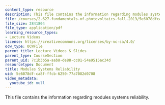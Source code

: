 ```yaml
---
content_type: resource
description: This file contains the information regarding modules systems reliability.
file: /courses/2-627-fundamentals-of-photovoltaics-fall-2013/5e6078dfca8fffcb625077a7082d0708_MIT2_627F13_lec17.pdf
file_size: 2841804
file_type: application/pdf
learning_resource_types:
- Lecture Videos
license: https://creativecommons.org/licenses/by-nc-sa/4.0/
ocw_type: OCWFile
parent_title: Lecture Videos & Slides
parent_type: CourseSection
parent_uid: 7c1b3b5a-aab8-de88-cc01-54e9515ac34d
resourcetype: Document
title: Modules Systems Reliability
uid: 5e6078df-ca8f-ffcb-6250-77a7082d0708
video_metadata:
  youtube_id: null
---
```

This file contains the information regarding modules systems reliability.